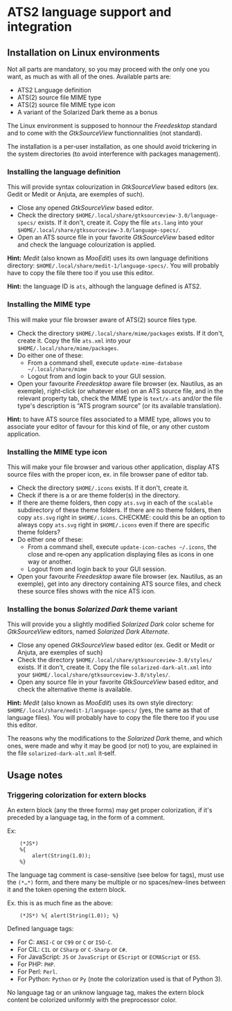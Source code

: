 ATS2 language support and integration
=====================================

Installation on Linux environments
----------------------------------

Not all parts are mandatory, so you may proceed with the only one you want,
as much as with all of the ones. Available parts are:

  * ATS2 Language definition
  * ATS(2) source file MIME type
  * ATS(2) source file MIME type icon
  * A variant of the Solarized Dark theme as a bonus

The Linux environment is supposed to honnour the *Freedesktop* standard and
to come with the *GtkSourceView* functionnalities (not standard).

The installation is a per‑user installation, as one should avoid trickering in
the system directories (to avoid interference with packages management).

### Installing the language definition

This will provide syntax colourization in *GtkSourceView* based editors 
(ex. Gedit or Medit or Anjuta, are exemples of such).

  * Close any opened *GtkSourceView* based editor.
  * Check the directory `$HOME/.local/share/gtksourceview-3.0/language-specs/`
    exists. If it don't, create it. Copy the file `ats.lang` into your
    `$HOME/.local/share/gtksourceview-3.0/language-specs/`.
  * Open an ATS source file in your favorite *GtkSourceView* based editor and
    check the language colourization is applied.

**Hint:** *Medit* (also known as *MooEdit*) uses its own language definitions
directory: `$HOME/.local/share/medit-1/language-specs/`. You will probably
have to copy the file there too if you use this editor.

**Hint:** the language ID is `ats`, although the language defined is ATS2.

### Installing the MIME type

This will make your file browser aware of ATS(2) source files type.

  * Check the directory `$HOME/.local/share/mime/packages` exists. If it
    don't, create it. Copy the file `ats.xml` into your
    `$HOME/.local/share/mime/packages`.
  * Do either one of these:
     + From a command shell,
       execute `update-mime-database ~/.local/share/mime`
     + Logout from and login back to your GUI session.
  * Open your favourite *Freedesktop* aware file browser (ex. Nautilus, as
    an exemple), right‑click (or whatever else) on an ATS source file, and
    in the relevant property tab, check the MIME type is `text/x-ats` and/or
    the file type's description is “ATS program source” (or its available
    translation).

**Hint:** to have ATS source files associated to a MIME type, allows you to
associate your editor of favour for this kind of file, or any other custom
application.

### Installing the MIME type icon

This will make your file browser and various other application, display
ATS source files with the proper icon, ex. in file browser pane of editor tab.

  * Check the directory `$HOME/.icons` exists. If it don't, create it.
  * Check if there is a or are theme folder(s) in the directory.
  * If there are theme folders, then copy `ats.svg` in each of the `scalable`
    subdirectory of these theme folders. If there are no theme folders, then
    copy `ats.svg` right in `$HOME/.icons`. CHECKME: could this be an option
    to always copy `ats.svg` right in `$HOME/.icons` even if there are
    specific theme folders?
  * Do either one of these:
     + From a command shell,
       execute `update-icon-caches ~/.icons`, the close and re‑open any
       application displaying files as icons in one way or another.
     + Logout from and login back to your GUI session.
  * Open your favourite *Freedesktop* aware file browser (ex. Nautilus, as
    an exemple), get into any directory containing ATS source files, and
    check these source files shows with the nice ATS icon.

### Installing the bonus *Solarized Dark* theme variant

This will provide you a slightly modified *Solarized Dark* color scheme for
*GtkSourceView* editors, named *Solarized Dark Alternate*.

  * Close any opened *GtkSourceView* based editor (ex. Gedit or Medit or
    Anjuta, are exemples of such)
  * Check the directory `$HOME/.local/share/gtksourceview-3.0/styles/`
    exists. If it don't, create it. Copy the file `solarized-dark-alt.xml`
    into your `$HOME/.local/share/gtksourceview-3.0/styles/`.
  * Open any source file in your favorite *GtkSourceView* based editor, and
    check the alternative theme is available.

**Hint:** *Medit* (also known as *MooEdit*) uses its own style directory:
`$HOME/.local/share/medit-1/language-specs/` (yes, the same as that of
language files). You will probably have to copy the file there too if you use
this editor.

The reasons why the modifications to the *Solarized Dark* theme, and which 
ones, were made and why it may be good (or not) to you, are explained in the 
file `solarized-dark-alt.xml` it‑self.

Usage notes
-----------

### Triggering colorization for extern blocks

An extern block (any the three forms) may get proper colorization, if it's preceded by a language tag, in the form of a comment.

Ex:

        (*JS*)
        %{
            alert(String(1.0));
        %}

The language tag comment is case-sensitive (see below for tags), must use the `(*…*)` form, and there many be multiple or no spaces/new-lines between it and the token opening the extern block.

Ex. this is as much fine as the above:

        (*JS*) %{ alert(String(1.0)); %}
        
Defined language tags:

  * For C: `ANSI-C` or `C99` or `C` or `ISO-C`.
  * For CIL: `CIL` or `CSharp` or `C-Sharp` or `C#`.
  * For JavaScript: `JS` or `JavaScript` or `EScript` or `ECMAScript` or `ES5`.
  * For PHP: `PHP`.
  * For Perl: `Perl`.
  * For Python: `Python` or `Py` (note the colorization used is that of Python 3).
  
No language tag or an unknow language tag, makes the extern block content be colorized uniformly with the preprocessor color.
